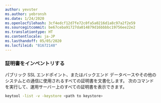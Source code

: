 ```yaml
---
author: yevster
ms.author: yebronsh
ms.date: 1/24/2020
ms.openlocfilehash: 3cf4edcf12d7fe72c0fa5a0216d1a8c97a2f2e59
ms.sourcegitcommit: be67ceba91727da014879d16bbbbc19756ee22e2
ms.translationtype: HT
ms.contentlocale: ja-JP
ms.lasthandoff: 05/05/2020
ms.locfileid: "81672148"
---
```

### <a name="inventory-certificates"></a>証明書をインベントリする

パブリック SSL エンドポイント、またはバックエンド データベースやその他のシステムとの通信に使用されるすべての証明書を文書化します。 次のコマンドを実行して、運用サーバー上のすべての証明書を表示できます。

```bash
keytool -list -v -keystore <path to keystore>
```
